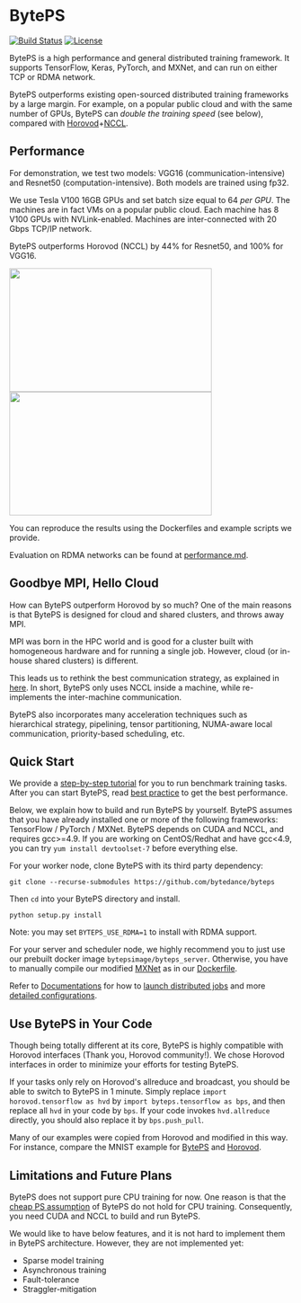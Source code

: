 # BytePS

[![Build Status](https://travis-ci.org/bytedance/byteps.svg?branch=master)](https://travis-ci.org/bytedance/byteps)
[![License](https://img.shields.io/badge/License-Apache%202.0-blue.svg)](https://opensource.org/licenses/Apache-2.0)

BytePS is a high performance and general distributed training framework. It supports TensorFlow, Keras, PyTorch, and MXNet, and can run on either TCP or RDMA network.

BytePS outperforms existing open-sourced distributed training frameworks by a large margin. For example, on a popular public cloud and with the same number of GPUs, BytePS can *double the training speed* (see below), compared with [Horovod](https://github.com/horovod/horovod)+[NCCL](https://github.com/NVIDIA/nccl).

## Performance

For demonstration, we test two models: VGG16 (communication-intensive) and Resnet50 (computation-intensive). Both models are trained using fp32.

We use Tesla V100 16GB GPUs and set batch size equal to 64 *per GPU*. The machines are in fact VMs on a popular public cloud. Each machine has 8 V100 GPUs with NVLink-enabled. Machines are inter-connected with 20 Gbps TCP/IP network.

BytePS outperforms Horovod (NCCL) by 44% for Resnet50, and 100% for VGG16.

<img src="/docs/images/perf_tcp_vgg16.png" width="360" height="220"><img src="/docs/images/perf_tcp_resnet50.png" width="360" height="220">

You can reproduce the results using the Dockerfiles and example scripts we provide.

Evaluation on RDMA networks can be found at [performance.md](docs/performance.md).

## Goodbye MPI, Hello Cloud

How can BytePS outperform Horovod by so much? One of the main reasons is that BytePS is designed for cloud and shared clusters, and throws away MPI.

MPI was born in the HPC world and is good for a cluster built with homogeneous hardware and for running a single job. However, cloud (or in-house shared clusters) is different.

This leads us to rethink the best communication strategy, as explained in [here](docs/rationale.md). In short, BytePS only uses NCCL inside a machine, while re-implements the inter-machine communication.

BytePS also incorporates many acceleration techniques such as hierarchical strategy, pipelining, tensor partitioning, NUMA-aware local communication, priority-based scheduling, etc.

## Quick Start

We provide a [step-by-step tutorial](docs/step-by-step-tutorial.md) for you to run benchmark training tasks. After you can start BytePS, read [best practice](docs/best-practice.md) to get the best performance.

Below, we explain how to build and run BytePS by yourself. BytePS assumes that you have already installed one or more of the following frameworks: TensorFlow / PyTorch / MXNet. BytePS depends on CUDA and NCCL, and requires gcc>=4.9. If you are working on CentOS/Redhat and have gcc<4.9, you can try `yum install devtoolset-7` before everything else.

For your worker node, clone BytePS with its third party dependency:

```
git clone --recurse-submodules https://github.com/bytedance/byteps
```

Then `cd` into your BytePS directory and install.
```
python setup.py install
```
Note: you may set `BYTEPS_USE_RDMA=1` to install with RDMA support.

For your server and scheduler node, we highly recommend you to just use our prebuilt docker image `bytepsimage/byteps_server`. Otherwise, you have to manually compile our modified [MXNet](https://github.com/bytedance/incubator-mxnet) as in our [Dockerfile](docker/Dockerfile.server).

Refer to [Documentations](docs) for how to [launch distributed jobs](docs/running.md) and more [detailed configurations](docs/env.md).

## Use BytePS in Your Code

Though being totally different at its core, BytePS is highly compatible with Horovod interfaces (Thank you, Horovod community!). We chose Horovod interfaces in order to minimize your efforts for testing BytePS.

If your tasks only rely on Horovod's allreduce and broadcast, you should be able to switch to BytePS in 1 minute. Simply replace `import horovod.tensorflow as hvd` by `import byteps.tensorflow as bps`, and then replace all `hvd` in your code by `bps`. If your code invokes `hvd.allreduce` directly, you should also replace it by `bps.push_pull`.

Many of our examples were copied from Horovod and modified in this way. For instance, compare the MNIST example for [BytePS](https://github.com/bytedance/byteps/blob/master/example/tensorflow/tensorflow_mnist.py) and [Horovod](https://github.com/horovod/horovod/blob/master/examples/tensorflow_mnist.py).

## Limitations and Future Plans

BytePS does not support pure CPU training for now. One reason is that the [cheap PS assumption](docs/rationale.md) of BytePS do not hold for CPU training. Consequently, you need CUDA and NCCL to build and run BytePS.

We would like to have below features, and it is not hard to implement them in BytePS architecture. However, they are not implemented yet:
* Sparse model training
* Asynchronous training
* Fault-tolerance
* Straggler-mitigation
